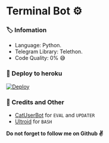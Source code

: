 # Terminal Bot ⚙️
### 🏷 Infomation
- Language: Python.
- Telegram Library: Telethon.
- Code Quality: 0% 😅

### 🚀 Deploy to heroku
[![Deploy](https://www.herokucdn.com/deploy/button.svg)](https://heroku.com/deploy?template=https://github.com/AnjanaMadu/HerokuTerminalBot)

### 🎯 Credits and Other
- [CatUserBot](https://github.com/sandy1709/catuserbot) for `EVAL` and `UPDATER`
- [Ultroid](https://github.com/TeamUltroid/Ultroid) for `BASH`

**Do not forget to follow me on Github ✌️**
